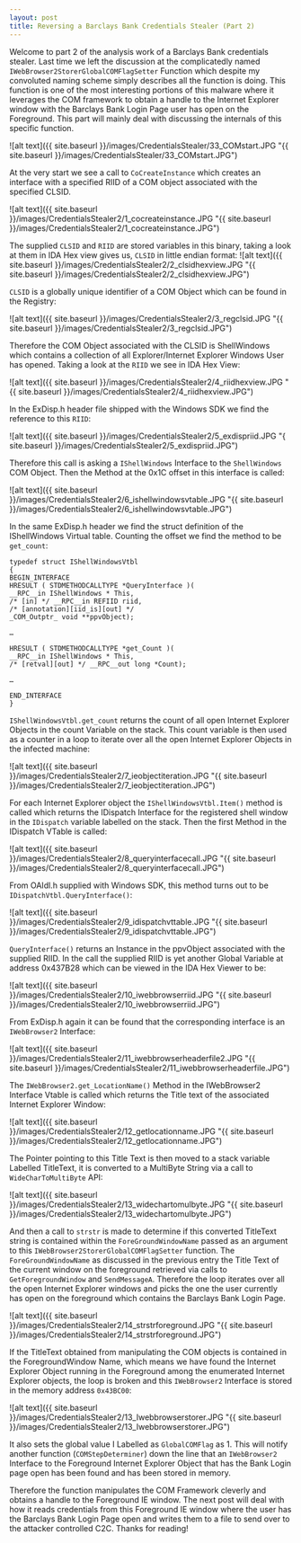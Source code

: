 ```yaml
---
layout: post
title: Reversing a Barclays Bank Credentials Stealer (Part 2)
---
```


Welcome to part 2 of the analysis work of a Barclays Bank credentials stealer. Last time we left the discussion at the complicatedly named `IWebBrowser2StorerGlobalCOMFlagSetter` Function which despite my convoluted naming scheme simply describes all the function is doing. This function is one of the most interesting portions of this malware where it leverages the COM framework to obtain a handle to the Internet Explorer window with the Barclays Bank Login Page user has open on the Foreground. This part will mainly deal with discussing the internals of this specific function.

![alt text]({{ site.baseurl }}/images/CredentialsStealer/33_COMstart.JPG "{{ site.baseurl }}/images/CredentialsStealer/33_COMstart.JPG")

At the very start we see a call to `CoCreateInstance` which creates an interface with a specified RIID of a COM object associated with the specified CLSID.

![alt text]({{ site.baseurl }}/images/CredentialsStealer2/1_cocreateinstance.JPG "{{ site.baseurl }}/images/CredentialsStealer2/1_cocreateinstance.JPG")

The supplied `CLSID` and `RIID` are stored variables in this binary, taking a look at them in IDA Hex view gives us,
`CLSID` in little endian format:
![alt text]({{ site.baseurl }}/images/CredentialsStealer2/2_clsidhexview.JPG "{{ site.baseurl }}/images/CredentialsStealer2/2_clsidhexview.JPG")

`CLSID` is a globally unique identifier of a COM Object which can be found in the Registry:

![alt text]({{ site.baseurl }}/images/CredentialsStealer2/3_regclsid.JPG "{{ site.baseurl }}/images/CredentialsStealer2/3_regclsid.JPG")

Therefore the COM Object associated with the CLSID is ShellWindows which contains a collection of all Explorer/Internet Explorer Windows User has opened. Taking a look at the `RIID` we see in IDA Hex View:

![alt text]({{ site.baseurl }}/images/CredentialsStealer2/4_riidhexview.JPG "{{ site.baseurl }}/images/CredentialsStealer2/4_riidhexview.JPG")

In the ExDisp.h header file shipped with the Windows SDK we find the reference to this `RIID`:

![alt text]({{ site.baseurl }}/images/CredentialsStealer2/5_exdispriid.JPG "{ site.baseurl }}/images/CredentialsStealer2/5_exdispriid.JPG")

Therefore this call is asking a `IShellWindows` Interface to the `ShellWindows` COM Object. Then the Method at the 0x1C offset in this interface is called:

![alt text]({{ site.baseurl }}/images/CredentialsStealer2/6_ishellwindowsvtable.JPG "{{ site.baseurl }}/images/CredentialsStealer2/6_ishellwindowsvtable.JPG")

In the same ExDisp.h header we find the struct definition of the IShellWindows Virtual table. Counting the offset we find the method to be `get_count`:

```
typedef struct IShellWindowsVtbl
{
BEGIN_INTERFACE
HRESULT ( STDMETHODCALLTYPE *QueryInterface )(
__RPC__in IShellWindows * This,
/* [in] */ __RPC__in REFIID riid,
/* [annotation][iid_is][out] */
_COM_Outptr_ void **ppvObject);

…

HRESULT ( STDMETHODCALLTYPE *get_Count )(
__RPC__in IShellWindows * This,
/* [retval][out] */ __RPC__out long *Count);

…

END_INTERFACE
}
```

`IShellWindowsVtbl.get_count` returns the count of all open Internet Explorer Objects in the count Variable on the stack. This count variable is then used as a counter in a loop to iterate over all the open Internet Explorer Objects in the infected machine:

![alt text]({{ site.baseurl }}/images/CredentialsStealer2/7_ieobjectiteration.JPG "{{ site.baseurl }}/images/CredentialsStealer2/7_ieobjectiteration.JPG")

For each Internet Explorer object the `IShellWindowsVtbl.Item()` method is called which returns the IDispatch Interface for the registered shell window in the `IDispatch` variable labelled on the stack.
Then the first Method in the IDispatch VTable is called:

![alt text]({{ site.baseurl }}/images/CredentialsStealer2/8_queryinterfacecall.JPG "{{ site.baseurl }}/images/CredentialsStealer2/8_queryinterfacecall.JPG")

From OAIdl.h supplied with Windows SDK, this method turns out to be `IDispatchVtbl.QueryInterface()`:

![alt text]({{ site.baseurl }}/images/CredentialsStealer2/9_idispatchvttable.JPG "{{ site.baseurl }}/images/CredentialsStealer2/9_idispatchvttable.JPG")

`QueryInterface()` returns an Instance in the ppvObject associated with the supplied RIID. In the call the supplied RIID is yet another Global Variable at address 0x437B28 which can be viewed in the IDA Hex Viewer to be:

![alt text]({{ site.baseurl }}/images/CredentialsStealer2/10_iwebbrowserriid.JPG "{{ site.baseurl }}/images/CredentialsStealer2/10_iwebbrowserriid.JPG")

From ExDisp.h again it can be found that the corresponding interface is an `IWebBrowser2` Interface:

![alt text]({{ site.baseurl }}/images/CredentialsStealer2/11_iwebbrowserheaderfile2.JPG "{{ site.baseurl }}/images/CredentialsStealer2/11_iwebbrowserheaderfile.JPG")

The `IWebBrowser2.get_LocationName()` Method in the IWebBrowser2 Interface Vtable is called which returns the Title text of the associated Internet Explorer Window:

![alt text]({{ site.baseurl }}/images/CredentialsStealer2/12_getlocationname.JPG "{{ site.baseurl }}/images/CredentialsStealer2/12_getlocationname.JPG")

The Pointer pointing to this Title Text is then moved to a stack variable Labelled TitleText, it is converted to a MultiByte String via a call to `WideCharToMultiByte` API:

![alt text]({{ site.baseurl }}/images/CredentialsStealer2/13_widechartomulbyte.JPG "{{ site.baseurl }}/images/CredentialsStealer2/13_widechartomulbyte.JPG")

And then a call to `strstr` is made to determine if this converted TitleText string is contained within the `ForeGroundWindowName` passed as an argument to this
`IWebBrowser2StorerGlobalCOMFlagSetter` function. The `ForeGroundWindowName` as discussed in the previous entry the Title Text of the current window on the foreground retrieved via calls to `GetForegroundWindow` and `SendMessageA`. Therefore the loop iterates over all the open Internet Explorer windows and picks the one the user currently has open on the foreground which contains the Barclays Bank Login Page.

![alt text]({{ site.baseurl }}/images/CredentialsStealer2/14_strstrforeground.JPG "{{ site.baseurl }}/images/CredentialsStealer2/14_strstrforeground.JPG")

If the TitleText obtained from manipulating the COM objects is contained in the ForegroundWindow Name, which means we have found the Internet Explorer Object running in the Foreground among the enumerated Internet Explorer objects, the loop is broken and this `IWebBrowser2` Interface is stored in the memory address `0x43BC00`:

![alt text]({{ site.baseurl }}/images/CredentialsStealer2/13_Iwebbrowserstorer.JPG "{{ site.baseurl }}/images/CredentialsStealer2/13_Iwebbrowserstorer.JPG")

It also sets the global value I Labelled as `GlobalCOMFlag` as 1. This will notify another function (`COMStepDeterminer`) down the line that an `IWebBrowser2` Interface to the Foreground Internet Explorer Object that has the Bank Login page open has been found and has been stored in memory.

Therefore the function manipulates the COM Framework cleverly and obtains a handle to the Foreground IE window. The next post will deal with how it reads credentials from this Foreground IE window where the user has the Barclays Bank Login Page open and writes them to a file to send over to the attacker controlled C2C. Thanks for reading!


